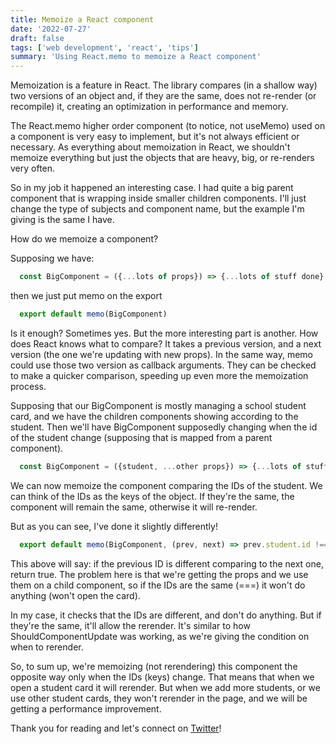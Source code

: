 ```yaml
---
title: Memoize a React component
date: '2022-07-27'
draft: false
tags: ['web development', 'react', 'tips']
summary: 'Using React.memo to memoize a React component'
---
```


Memoization is a feature in React. The library compares (in a shallow way) two versions of an object and, if they are the same, does not re-render (or recompile) it, creating an optimization in performance and memory.

The React.memo higher order component (to notice, not useMemo) used on a component is very easy to implement, but it's not always efficient or necessary. As everything about memoization in React, we shouldn't memoize everything but just the objects that are heavy, big, or re-renders very often.

So in my job it happened  an interesting case. I had quite a big parent component that is wrapping inside smaller children components. I'll just change the type of subjects and component name, but the example I'm giving is the same I have.

How do we memoize a component?

Supposing we have:

```js
  const BigComponent = ({...lots of props}) => {...lots of stuff done}
```

then we just put memo on the export 
```js
  export default memo(BigComponent)
```

Is it enough? Sometimes yes. But the more interesting part is another. How does React knows what to compare? It takes a previous version, and a next version (the one we're updating with new props). In the same way, memo could use those two version as callback arguments. They can be checked to make a quicker comparison, speeding up even more the memoization process.

Supposing that our BigComponent is mostly managing a school student card, and we have the children components showing according to the student. Then we'll have BigComponent supposedly changing when the id of the student change (supposing that is mapped from a parent component).

```js
  const BigComponent = ({student, ...other props}) => {...lots of stuff done}
```

We can now memoize the component comparing the IDs of the student. We can think of the IDs as the keys of the object. If they're the same, the component will remain the same, otherwise it will re-render.

But as you can see, I've done it slightly differently!
```js
  export default memo(BigComponent, (prev, next) => prev.student.id !== next.student.id)
```

This above will say: if the previous ID is different comparing to the next one, return true. The problem here is that we're getting the props and we use them on a child component, so if the IDs are the same (===) it won't do anything (won't open the card). 

In my case, it checks that the IDs are different, and don't do anything. But if they're the same, it'll allow the rerender. It's similar to how ShouldComponentUpdate was working, as we're giving the condition on when to rerender.

So, to sum up, we're memoizing (not rerendering) this component the opposite way only when the IDs (keys) change. That means that when we open a student card it will rerender. But when we add more students, or we use other student cards, they won't rerender in the page, and we will be getting a performance improvement.

Thank you for reading and let's connect on [Twitter](https://twitter.com/AlexBuaiscia)!
